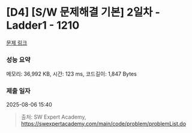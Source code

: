 # [D4] [S/W 문제해결 기본] 2일차 - Ladder1 - 1210 

[문제 링크](https://swexpertacademy.com/main/code/problem/problemDetail.do?contestProbId=AV14ABYKADACFAYh) 

### 성능 요약

메모리: 36,992 KB, 시간: 123 ms, 코드길이: 1,847 Bytes

### 제출 일자

2025-08-06 15:40



> 출처: SW Expert Academy, https://swexpertacademy.com/main/code/problem/problemList.do